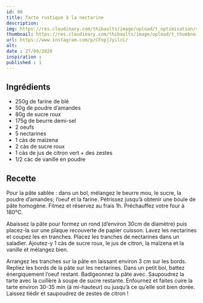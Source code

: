 ```yaml
---
id: 90
title: Tarte rustique à la nectarine
description: 
img: https://res.cloudinary.com/thibaults/image/upload/t_optimisation/v1600524211/Recipes/20200929_tarte_nectarine.jpg
thumbnail: https://res.cloudinary.com/thibaults/image/upload/t_thumbnail_josie/v1600524211/Recipes/20200929_tarte_nectarine.jpg
url: https://www.instagram.com/p/CFopjJyilcC/
alt: 
date : 27/09/2020
inspiration : 
published : 1
---
```


## Ingrédients
 - 250g de farine de blé
 - 50g de poudre d’amandes
 - 80g de sucre roux
 - 175g de beurre demi-sel
 - 2 oeufs
 - 5 nectarines
 - 1 càs de maïzena
 - 2 càs de sucre roux
 - 1 càs de jus de citron vert + des zestes
 - 1/2 càc de vanille en poudre

## Recette
Pour la pâte sablée : dans un bol, mélangez le beurre mou, le sucre, la poudre d’amandes; l’oeuf et la farine. Pétrissez jusqu’à obtenir une boule de pâte homogène. Filmez et réservez au frais 1h. Préchauffez votre four à 180°C.

Abaissez la pâte pour formez un rond (d’environ 30cm de diamètre) puis placez-la sur une plaque recouverte de papier cuisson. Lavez les nectarines et coupez les en tranches. Placez les tranches de nectarines dans un saladier. Ajoutez-y 1 càs de sucre roux, le jus de citron, la maïzena et la vanille et mélangez bien.

Arrangez les tranches sur la pâte en laissant environ 3 cm sur les bords. Repliez les bords de la pâte sur les nectarines. Dans un petit bol, battez énergiquement l’oeuf restant. Badigeonnez la pâte avec. Saupoudrez la tarte avec la cuillère à soupe de sucre restante. Enfournez et faites cuire la tarte environ 30-35 min (à mi-hauteur) ou jusqu’à ce qu’elle soit bien dorée. Laissez tiédir et saupoudrez de zestes de citron !